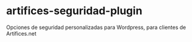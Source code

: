 # artifices-seguridad-plugin
Opciones de seguridad personalizadas para Wordpress, para clientes de Artifices.net
